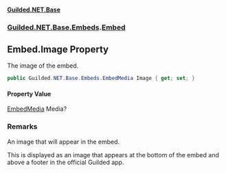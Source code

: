 
#### [Guilded.NET.Base](Guilded_NET_Base 'Guilded_NET_Base')
### [Guilded.NET.Base.Embeds](Guilded_NET_Base#Guilded_NET_Base_Embeds 'Guilded.NET.Base.Embeds').[Embed](Embed 'Guilded.NET.Base.Embeds.Embed')
## Embed.Image Property
The image of the embed.  
```csharp
public Guilded.NET.Base.Embeds.EmbedMedia Image { get; set; }
```

#### Property Value
[EmbedMedia](EmbedMedia 'Guilded.NET.Base.Embeds.EmbedMedia')
Media?
### Remarks
An image that will appear in the embed.



This is displayed as an image that appears at the bottom of the embed and  
above a footer in the official Guilded app.
